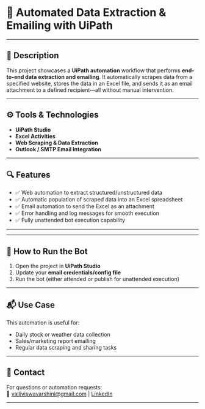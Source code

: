 # 🤖 Automated Data Extraction & Emailing with UiPath

---

## 📖 Description
This project showcases a **UiPath automation** workflow that performs **end-to-end data extraction and emailing**. It automatically scrapes data from a specified website, stores the data in an Excel file, and sends it as an email attachment to a defined recipient—all without manual intervention.

---

## ⚙️ Tools & Technologies
- **UiPath Studio**
- **Excel Activities**
- **Web Scraping & Data Extraction**
- **Outlook / SMTP Email Integration**

---

## 🔍 Features
- ✅ Web automation to extract structured/unstructured data  
- ✅ Automatic population of scraped data into an Excel spreadsheet  
- ✅ Email automation to send the Excel as an attachment  
- ✅ Error handling and log messages for smooth execution  
- ✅ Fully unattended bot execution capability

---

---

## 🚀 How to Run the Bot
1. Open the project in **UiPath Studio**
2. Update your **email credentials/config file**
3. Run the bot (either attended or publish for unattended execution)

---

## 📬 Use Case
This automation is useful for:
- Daily stock or weather data collection  
- Sales/marketing report emailing  
- Regular data scraping and sharing tasks

---

## 📩 Contact
For questions or automation requests:  
📧 valliviswavarshini@gmail.com | [LinkedIn](https://www.linkedin.com/in/valli-viswa-varshini-m-0947a7265/)

---


